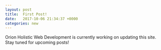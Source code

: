 ```yaml
---
layout: post
title:  First Post!
date:   2017-10-06 21:34:37 +0000
categories: new
---
```

Orion Holistic Web Development is currently working on updating this site. Stay tuned for upcoming posts!
